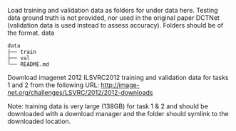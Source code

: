 Load training and validation data as folders for under data here. Testing data ground truth is not provided, nor used in the original paper DCTNet (validation data is used instead to assess accuracy).
Folders should be of the format.
data
```
data
├── train
├── val
└── README.md
```

Download imagenet 2012 ILSVRC2012 training and validation data for tasks 1 and 2 from the following URL:
http://image-net.org/challenges/LSVRC/2012/2012-downloads

Note: training data is very large (138GB) for task 1 & 2 and should be downloaded with a download manager and the folder should symlink to the downloaded location.
